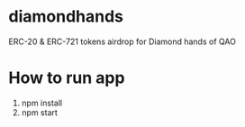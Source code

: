 # diamondhands
ERC-20 &amp; ERC-721 tokens airdrop for Diamond hands of QAO 

# How to run app
1. npm install
2. npm start

